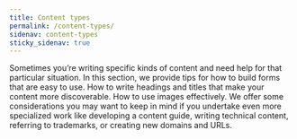```yaml
---
title: Content types
permalink: /content-types/
sidenav: content-types
sticky_sidenav: true
---
```


Sometimes you’re writing specific kinds of content and need help for that particular situation. In this section, we provide tips for how to build forms that are easy to use. How to write headings and titles that make your content more discoverable. How to use images effectively. We offer some considerations you may want to keep in mind if you undertake even more specialized work like developing a content guide, writing technical content, referring to trademarks, or creating new domains and URLs.